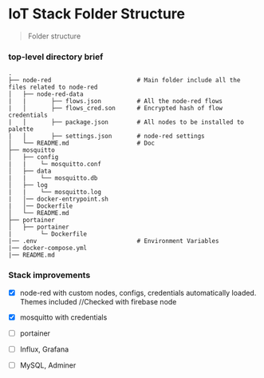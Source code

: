 IoT Stack Folder Structure
============================

> Folder structure

### top-level directory brief

    .               
    ├── node-red                        # Main folder include all the files related to node-red
    │   ├── node-red-data               
    |   |       ├── flows.json          # All the node-red flows
    |   │       ├── flows_cred.son      # Encrypted hash of flow credentials
    |   │       ├── package.json        # All nodes to be installed to palette
    |   │       ├── settings.json       # node-red settings     
    │   └── README.md                   # Doc     
    ├── mosquitto                        
    │   ├── config               
    |   |    └─ mosquitto.conf         
    │   ├── data               
    |   |    └── mosquitto.db
    │   ├── log               
    |   |    └── mosquitto.log
    |   │── docker-entrypoint.sh      
    |   │── Dockerfile                      
    │   └── README.md  
    ├── portainer                       
    │   ├── portainer              
    |        └─ Dockerfile     
    |── .env                            # Environment Variables
    |── docker-compose.yml
    |── README.md

### Stack improvements

- [x] node-red with custom nodes, configs, credentials automatically loaded. Themes included //Checked with firebase node
- [x] mosquitto with credentials
- [ ] portainer
- [ ] Influx, Grafana
- [ ] MySQL, Adminer

